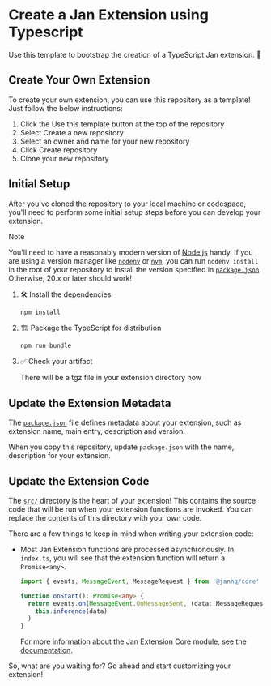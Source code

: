 # Create a Jan Extension using Typescript

Use this template to bootstrap the creation of a TypeScript Jan extension. 🚀

## Create Your Own Extension

To create your own extension, you can use this repository as a template! Just follow the below instructions:

1. Click the Use this template button at the top of the repository
2. Select Create a new repository
3. Select an owner and name for your new repository
4. Click Create repository
5. Clone your new repository

## Initial Setup

After you've cloned the repository to your local machine or codespace, you'll need to perform some initial setup steps before you can develop your extension.

> [!NOTE]
>
> You'll need to have a reasonably modern version of
> [Node.js](https://nodejs.org) handy. If you are using a version manager like
> [`nodenv`](https://github.com/nodenv/nodenv) or
> [`nvm`](https://github.com/nvm-sh/nvm), you can run `nodenv install` in the
> root of your repository to install the version specified in
> [`package.json`](./package.json). Otherwise, 20.x or later should work!

1. :hammer_and_wrench: Install the dependencies

   ```bash
   npm install
   ```

1. :building_construction: Package the TypeScript for distribution

   ```bash
   npm run bundle
   ```

1. :white_check_mark: Check your artifact

   There will be a tgz file in your extension directory now

## Update the Extension Metadata

The [`package.json`](package.json) file defines metadata about your extension, such as
extension name, main entry, description and version.

When you copy this repository, update `package.json` with the name, description for your extension.

## Update the Extension Code

The [`src/`](./src/) directory is the heart of your extension! This contains the
source code that will be run when your extension functions are invoked. You can replace the
contents of this directory with your own code.

There are a few things to keep in mind when writing your extension code:

- Most Jan Extension functions are processed asynchronously.
  In `index.ts`, you will see that the extension function will return a `Promise<any>`.

  ```typescript
  import { events, MessageEvent, MessageRequest } from '@janhq/core'

  function onStart(): Promise<any> {
    return events.on(MessageEvent.OnMessageSent, (data: MessageRequest) =>
      this.inference(data)
    )
  }
  ```

  For more information about the Jan Extension Core module, see the
  [documentation](https://github.com/menloresearch/jan/blob/main/core/README.md).

So, what are you waiting for? Go ahead and start customizing your extension!
